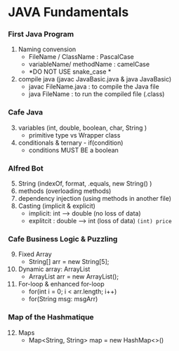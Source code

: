 # JAVA Fundamentals
### First Java Program
1. Naming convension 
    - FileName / ClassName : PascalCase
    - variableName/ methodName : camelCase
    - *DO NOT USE snake_case *
2. compile java (javac JavaBasic.java   & java JavaBasic)
    - javac FileName.java : to compile the Java file
    - java FileName : to run the compiled file (.class)
### Cafe Java
3. variables (int, double, boolean, char, String )
    - primitive type vs Wrapper class
4. conditionals & ternary - if(condition)
    - conditions MUST BE a boolean
### Alfred Bot
5. String (indexOf, format, .equals, new String() )
6. methods (overloading methods)
7. dependency injection (using methods in another file)
8. Casting (implicit & explicit)
    - implicit:  int --> double (no loss of data)
    - explitcit : double --> int (loss of data) ```(int) price```
### Cafe Business Logic & Puzzling
9. Fixed Array
    - String[] arr = new String[5];
10. Dynamic array: ArrayList
    - ArrayList<String> arr = new ArrayList<String>(); 
11. For-loop & enhanced for-loop
    - for(int i = 0; i < arr.length; i++)
    - for(String msg: msgArr)
### Map of the Hashmatique
12. Maps 
    - Map<String, String> map = new HashMap<>()